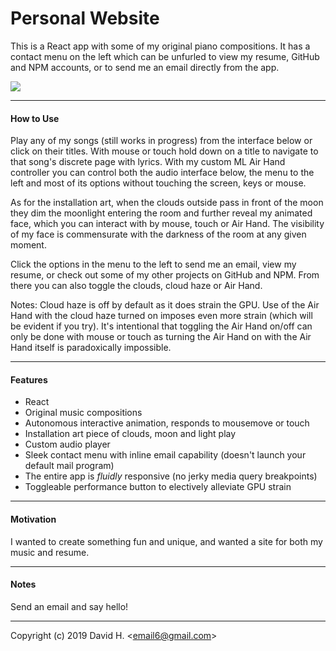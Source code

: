 # Personal Website
This is a React app with some of my original piano compositions. It has a contact menu on the left which can be unfurled to view my resume, GitHub and NPM accounts, or to send me an email directly from the app.

<img src="https://github.com/dvho/Personal-Site-web-app/blob/master/Personal-Site.gif">

_________________________

#### How to Use

Play any of my songs (still works in progress) from the interface below or click on their titles. With mouse or touch hold down on a title to navigate to that song's discrete page with lyrics. With my custom ML Air Hand controller you can control both the audio interface below, the menu to the left and most of its options without touching the screen, keys or mouse.

As for the installation art, when the clouds outside pass in front of the moon they dim the moonlight entering the room and further reveal my animated face, which you can interact with by mouse, touch or Air Hand. The visibility of my face is commensurate with the darkness of the room at any given moment.

Click the options in the menu to the left to send me an email, view my resume, or check out some of my other projects on GitHub and NPM. From there you can also toggle the clouds, cloud haze or Air Hand.

Notes: Cloud haze is off by default as it does strain the GPU. Use of the Air Hand with the cloud haze turned on imposes even more strain (which will be evident if you try). It's intentional that toggling the Air Hand on/off can only be done with mouse or touch as turning the Air Hand on with the Air Hand itself is paradoxically impossible.
_________________________

#### Features
- React
- Original music compositions
- Autonomous interactive animation, responds to mousemove or touch
- Installation art piece of clouds, moon and light play
- Custom audio player
- Sleek contact menu with inline email capability (doesn't launch your default mail program)
- The entire app is _fluidly_ responsive (no jerky media query breakpoints)
- Toggleable performance button to electively alleviate GPU strain
_________________________

#### Motivation
I wanted to create something fun and unique, and wanted a site for both my music and resume.
_________________________

#### Notes
Send an email and say hello!

_________________________

Copyright (c) 2019 David H. &lt;email6@gmail.com&gt;
